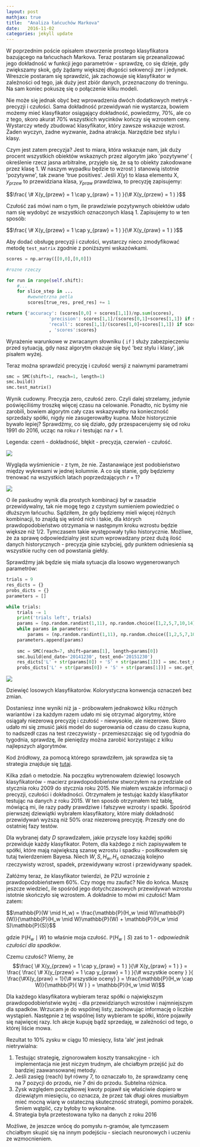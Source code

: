 ```yaml
---
layout: post
mathjax: true
title:  "Analiza łańcuchów Markova"
date:   2016-11-02
categories: jekyll update
---
```


W poprzednim poście opisałem stworzenie prostego klasyfikatora bazującego na łańcuchach Markova. Teraz postaram się przeanalizować jego dokładność w funkcji jego parametrów - sprawdzę, co się dzieje, gdy zwiększamy skok, gdy żądamy większej długości sekwencji zer i jedynek. Wreszcie postaram się sprawdzić, jak zachowuje się klasyfikator w zależności od tego, jak duży jest zbiór danych, przeznaczony do treningu. Na sam koniec pokuszę się o połączenie kilku modeli.

Nie może się jednak obyć bez wprowadzenia dwóch dodatkowych metryk - precyzji i czułości. Sama dokładność przewidywań nie wystarcza, bowiem możemy mieć klasyfikator osiągający dokładność, powiedzmy, 70%, ale co z tego, skoro akurat 70% wszystkich wycinków kończy się wzrostem ceny. Wystarczy wtedy zbudować klasyfikator, który zawsze wskazuje wzrost. Żaden wyczyn, żadne wyzwanie, żadna atrakcja. Narzędzie bez stylu i klasy. 

Czym jest zatem precyzja? Jest to miara, która wskazuje nam, jak duży procent wszystkich obiektów wskaznych przez algorytm jako 'pozytywne' ( określenie rzecz jasna arbitralne, przyjęło się, że są to obiekty zakodowane przez klasę 1. W naszym wypadku będzie to wzrost ) stanowią istotnie 'pozytywne', tak zwane 'true positives'. Jeśli $X(y)$ to klasa elementu X, $y_{przew}$ to przewidziana klasa, $y_{praw}$ prawdziwa, to precyzję zapisujemy: 
<div>
$$\frac{ \# X(y_{przew} = 1 \cap y_{praw} = 1 ) }{\# X(y_{przew} = 1 )  }$$
</div>

Czułość zaś mówi nam o tym, ile prawdziwie pozytywnych obiektów udało nam się wydobyć ze wszystkich oznaczonych klasą 1. Zapisujemy to w ten sposób:
<div>
$$\frac{ \# X(y_{przew} = 1 \cap y_{praw} = 1 ) }{\# X(y_{praw} = 1  ) }$$
</div>

Aby dodać obsługę precyzji i czułości, wystarczy nieco zmodyfikować metodę ```test_matrix``` zgodnie z poniższymi wskazówkami. 

```python
scores = np.array([[0,0],[0,0]])

#rozne rzeczy

for run in range(self.shift):
	#...
	for slice_step in ...
		#wewnetrzna petla
		scores[true_res, pred_res] += 1

return {'accuracy': (scores[0,0] + scores[1,1])/np.sum(scores), 
                'precision': scores[1,1]/(scores[0,1]+scores[1,1]) if scores[0,1] + scores[1,1] > 0 else 0, 
                'recall': scores[1,1]/(scores[1,0]+scores[1,1]) if scores[1,0] + scores[1,1] > 0 else 0
                , 'scores':scores}

```

Wyrażenie warunkowe w zwracanym słowniku ( ```if``` ) służy zabezpieczeniu przed sytuacją, gdy nasz algorytm okazuje się być 'bez stylu i klasy', jak pisałem wyżej.

Teraz można sprawdzić precyzję i czułość wersji z naiwnymi parametrami

```python
smc = SMC(shift=1, reach=1, length=1)
smc.build()
smc.test_matrix()
```

Wynik cudowny. Precyzja zero, czułość zero. Czyli dalej strzelamy, jedynie poświęciliśmy troszkę więcej czasu na celowanie. Ponadto, nic byśmy nie zarobili, bowiem algorytm cały czas wskazywałby na konieczność sprzedaży spółki, nigdy nie zasugerowałby kupna. Może historycznie bywało lepiej? Sprawdźmy, co się działo, gdy przespacerujemy się od roku 1991 do 2016, ucząc na roku $r$ i testując na $r+1$. 

Legenda: czerń - dokładność, błękit - precyzja, czerwień - czułość.

<div class="imgcap">
<img src="/assets/markov-anal/plotyearly.png">
</div>

Wygląda wyśmienicie - z tym, że nie. Zastanawiące jest podobieństwo między wykresami w jednej kolumnie. A co się stanie, gdy będziemy trenować na wszystkich latach poprzedzających $r+1$?

<div class="imgcap">
<img src="/assets/markov-anal/plotcum.png">
</div>

O ile paskudny wynik dla prostych kombinacji był w zasadzie przewidywalny, tak nie mogę tego z czystym sumieniem powiedzieć o dłuższym łańcuchu. Sądziłem, że gdy będziemy mieli więcej różnych kombinacji, to znajdą się wśród nich i takie, dla których prawdopodobieństwo otrzymania w następnym kroku wzrostu będzie większe niż 1/2. Tymczasem takie występowały tylko historycznie. Możliwe, że za sprawę odpowiedzialny jest szum wprowadzany przez dużą ilość danych historycznych - precyzja ginie szybciej, gdy punktem odniesienia są wszystkie ruchy cen od powstania giełdy.


Sprawdźmy jak będzie się miała sytuacja dla losowo wygenerowanych parametrów:

```python
trials = 9
res_dicts = {}
probs_dicts = {}
parameters = []

while trials:
    trials -= 1
    print('trials left', trials)
    params = (np.random.randint(1,11), np.random.choice([1,2,5,7,10,14]))
    while params in parameters:
        params = (np.random.randint(1,11), np.random.choice([1,2,5,7,10,14]))
    parameters.append(params)
    
    smc = SMC(reach=7, shift=params[1], length=params[0])
    smc.build(end_date='20141230', test_end='20151230')
    res_dicts['L' + str(params[0]) + 'S' + str(params[1])] = smc.test_matrix()
    probs_dicts['L' + str(params[0]) + 'S' + str(params[1])] = smc.get_dict()
```

<div class="imgcap">
<img src="/assets/markov-anal/diff.png">


Dziewięć losowych klasyfikatorów. Kolorystyczna konwencja oznaczeń bez zmian.
</div>


Dostaniesz inne wyniki niż ja - próbowałem jednakowoż kilku różnych wariantów i za każdym razem udało mi się otrzymać algorytmy, które osiągały niezerową precyzję i czułość - niewysokie, ale niezerowe. Skoro udało mi się zmusić jakiś model do sugerowania od czasu do czasu kupna, to nadszedł czas na test rzeczywisty - przemieszczając się od tygodnia do tygodnia, sprawdzę, ile pieniędzy można zarobić korzystając z kilku najlepszych algorytmów.

Kod źródłowy, za pomocą którego sprawdziłem, jak sprawdza się ta strategia znajduje się [tutaj](https://github.com/wig-ml/blog_source/blob/master/markov%20chains/portfolio_manager.py). 

Kilka zdań o metodzie. Na początku wytrenowałem dziewięć losowych klasyfikatorów - macierz prawdopodobieństw stworzyłem na przedziale od stycznia roku 2009 do stycznia roku 2015. Nie miałem wszakże informacji o precyzji, czułości i dokładności. Otrzymałem je testując każdy klasyfikator testując na danych z roku 2015. W ten sposób otrzymałem też tablę, mówiącą mi, ile razy padły prawdziwe i fałszywe wzrosty i spadki. Spośród pierwszej dziewiątki wybrałem klasyfikatory, które miały dokładność przewidywań wyższą niż 50% oraz niezerową precyzję. Przeszły one do ostatniej fazy testów. 

Dla wybranej daty $D$ sprawdzałem, jakie przyszłe losy każdej spółki przewiduje każdy klasyfikator. Potem, dla każdego z nich zapisywałem te spółki, które mają największą szansę wzrostu i spadku - posiłkowałem się tutaj twierdzeniem Bayesa. Niech $W, S, H_w, H_s$ oznaczają kolejno rzeczywisty wzrost, spadek, przewidywany wzrost i przewidywany spadek. 

Załóżmy teraz, że klasyfikator twierdzi, że PZU wzrośnie z prawdopodobieństwem 60%. Czy mogę mu zaufać? Nie do końca. Muszę jeszcze wiedzieć, ile spośród jego dotychczasowych przewidywań wzrostu istotnie skończyło się wzrostem. A dokładnie to mówi mi czułość! Mam zatem:
<div>
$$\mathbb{P}(W \mid H_w) = \frac{\mathbb{P}(H_w \mid W)\mathbb{P}(W)}{\mathbb{P}(H_w \mid W)\mathbb{P}(W) + \mathbb{P}(H_w \mid S)\mathbb{P}(S)}$$
</div>

gdzie $\mathbb{P}(H_w \mid W)$ to właśnie moja czułość. $\mathbb{P}(H_w \mid S)$ zaś to 1 - _odpowiednik czułości dla spadków_.

Czemu czułość? Wiemy, że $$\frac{ \# X(y_{przew} = 1 \cap y_{praw} = 1 ) }{\# X(y_{praw} = 1  ) } = \frac{ \frac{ \# X(y_{przew} = 1 \cap y_{praw} = 1 ) }{\# wszystkie oceny  } }{ \frac{\#X(y_{praw} = 1}{\# wszystkie oceny} } = \frac{\mathbb{P}(H_w \cap W)}{\mathbb{P}( W ) } = \mathbb{P}(H_w \mid W)$$

Dla każdego klasyfikatora wybieram teraz spółki o największym prawdopodobieństwie wyżej - dla przewidzianych wzrostów i najmniejszym dla spadków. Wrzucam je do wspólnej listy, zachowując informację o liczbie wystąpień. Następnie z tej wspólnej listy wybieram te spółki, które pojawiły się najwięcej razy. Ich akcje kupuję bądź sprzedaję, w zależności od tego, o której liście mowa.

Rezultat to 10% zysku w ciągu 10 miesięcy, lista 'ale' jest jednak nietrywialna:

1. Testując strategię, zignorowałem koszty transakcyjne - ich implementacja nie jest niczym trudnym, ale chciałbym przejść już do bardziej zaawansowanej metody.
2. Jeśli zasięg (reach) był równy 7, to oznaczało to, że sprawdzamy cenę na 7 pozycji do przodu, nie 7 dni do przodu. Subtelna różnica.
3. Zysk względem początkowej kwoty pojawił się właściwie dopiero w dziewiątym miesięciu, co oznacza, że przez tak długi okres musiałbym mieć mocną wiarę w ostateczną skuteczność strategii, pomimo porażek. Śmiem wątplić, czy byłoby to wykonalne.
4. Strategia była przetestowana tylko na danych z roku 2016

Możliwe, że jeszcze wrócę do pomysłu n-gramów, ale tymczasem chciałbym skupić się na innym podejściu - sieciach neuronowych i uczeniu ze wzmocnieniem.



